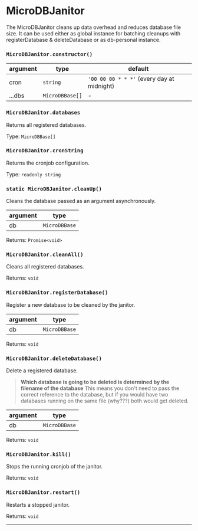 # MicroDBJanitor

The MicroDBJanitor cleans up data overhead and reduces database file size. It can be used either as global instance for batching cleanups with registerDatabase & deleteDatabase or as db-personal instance.

### **`MicroDBJanitor.constructor()`**

| argument | type            | default                                    |
| -------- | --------------- | ------------------------------------------ |
| cron     | `string`        | `'00 00 00 * * *'` (every day at midnight) |
| ...dbs   | `MicroDBBase[]` | -                                          |

### **`MicroDBJanitor.databases`**

Returns all registered databases.

Type: `MicroDBBase[]`

### **`MicroDBJanitor.cronString`**

Returns the cronjob configuration.

Type: `readonly string`

### **`static MicroDBJanitor.cleanUp()`**

Cleans the database passed as an argument asynchronously.

| argument | type          |
| -------- | ------------- |
| db       | `MicroDBBase` |

Returns: `Promise<void>`

### **`MicroDBJanitor.cleanAll()`**

Cleans all registered databases.

Returns: `void`

### **`MicroDBJanitor.registerDatabase()`**

Register a new database to be cleaned by the janitor.

| argument | type          |
| -------- | ------------- |
| db       | `MicroDBBase` |

Returns: `void`

### **`MicroDBJanitor.deleteDatabase()`**

Delete a registered database.

> **Which database is going to be deleted is determined by the filename of the database** This means you don't need to pass the correct reference to the database, but if you would have two databases running on the same file (why???) both would get deleted.

| argument | type          |
| -------- | ------------- |
| db       | `MicroDBBase` |

Returns: `void`

### **`MicroDBJanitor.kill()`**

Stops the running cronjob of the janitor.

Returns: `void`

### **`MicroDBJanitor.restart()`**

Restarts a stopped janitor.

Returns: `void`

***
